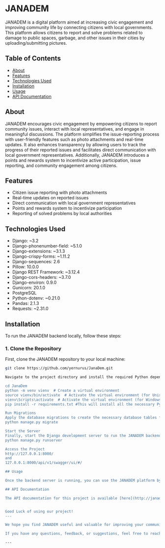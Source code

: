 # JANADEM

JANADEM is a digital platform aimed at increasing civic engagement and improving community life by connecting citizens with local governments. This platform allows citizens to report and solve problems related to damage to public spaces, garbage, and other issues in their cities by uploading/submitting pictures.

## Table of Contents

- [About](#about)
- [Features](#features)
- [Technologies Used](#technologies-used)
- [Installation](#installation)
- [Usage](#usage)
- [API Documentation](#api-documentation)


## About

JANADEM encourages civic engagement by empowering citizens to report community issues, interact with local representatives, and engage in meaningful discussions. The platform simplifies the issue-reporting process with user-friendly features such as photo attachments and real-time updates. It also enhances transparency by allowing users to track the progress of their reported issues and facilitates direct communication with local government representatives. Additionally, JANADEM introduces a points and rewards system to incentivize active participation, issue reporting, and community engagement among citizens.

## Features

- Citizen issue reporting with photo attachments
- Real-time updates on reported issues
- Direct communication with local government representatives
- Points and rewards system to incentivize participation
- Reporting of solved problems by local authorities

## Technologies Used

- Django: ~3.2
- Django-phonenumber-field: ~5.1.0
- Django-extensions: ~3.1.3
- Django-crispy-forms: ~1.11.2
- Django-sequences: 2.6
- Pillow: 10.0.0
- Django REST Framework: ~3.12.4
- Django-cors-headers: ~3.7.0
- Django-environ: 0.9.0
- Gunicorn: 20.1.0
- PostgreSQL
- Python-dotenv: ~0.21.0
- Pandas: 2.1.3
- Requests: ~2.31.0

## Installation

To run the JANADEM backend locally, follow these steps:

### 1. Clone the Repository

First, clone the JANADEM repository to your local machine:

```bash
git clone https://github.com/yernurus/JanaDem.git

Navigate to the project directory and install the required Python dependencies using pip. It's recommended to use a virtual environment to keep your project dependencies isolated:

cd JanaDem
python -m venv vienv  # Create a virtual environment
source vienv/bin/activate  # Activate the virtual environment (for Unix-based systems)
vienv\Scripts\activate  # Activate the virtual environment (for Windows)
pip install -r requirements.txt #This will install all the necessary Python libraries listed in the requirements.txt file.

Run Migrations
Apply the database migrations to create the necessary database tables for JANADEM:
python manage.py migrate

Start the Server
Finally, start the Django development server to run the JANADEM backend:
python manage.py runserver

Access the Project
http://127.0.0.1:8000/
and
127.0.0.1:8000/api/v1/swagger/ui/#/

## Usage

Once the backend server is running, you can use the JANADEM platform by accessing the provided API endpoints. Refer to the API documentation or project documentation for information on available endpoints and usage examples.

## API Documentation

The API documentation for this project is available [here](http://janadem.kz/api/v1/swagger/ui/#/). It provides detailed information about the endpoints, request payloads, and responses of the JANADEM API.


Good Luck of using our project!
---

We hope you find JANADEM useful and valuable for improving your community! Thank you for your interest and support in our project. Good luck, and happy civic engagement!

If you have any questions, feedback, or suggestions, feel free to reach out to us via [email](mailto:janademsdu@gmail.com). We'd love to hear from you!

---

